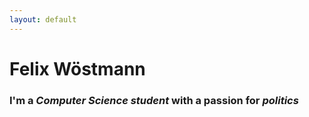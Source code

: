 ```yaml
---
layout: default
---
```


# Felix Wöstmann

### I'm a _Computer Science student_ with a passion for _politics_
